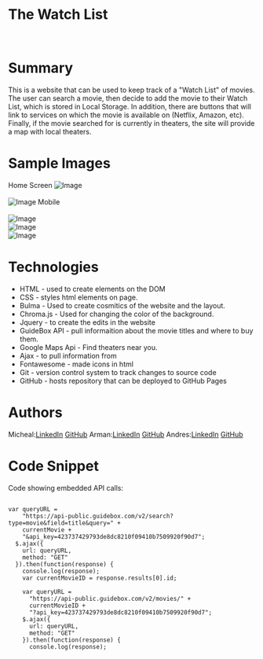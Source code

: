 # The Watch List

<br>

# Summary

This is a website that can be used to keep track of a "Watch List" of movies. The user can search a movie, then decide to add the movie to their Watch List, which is stored in Local Storage. In addition, there are buttons that will link to services on which the movie is available on (Netflix, Amazon, etc). Finally, if the movie searched for is currently in theaters, the site will provide a map with local theaters.
<br>

# Sample Images

Home Screen
![Image](assets/images/sc1.png)
<br>
<br>
![Image](assets/images/sc2.png)
Mobile
<br>
<br>
![Image](assets/images/sc3.png)
<br>
![Image](assets/images/sc4.png)
<br>
![Image](assets/images/sc5.png)

# Technologies

- HTML - used to create elements on the DOM
- CSS - styles html elements on page.
- Bulma - Used to create cosmitics of the website and the layout.
- Chroma.js - Used for changing the color of the background.
- Jquery - to create the edits in the website
- GuideBox API - pull informaition about the movie titles and where to buy them.
- Google Maps Api - Find theaters near you.
- Ajax - to pull information from
- Fontawesome - made icons in html
- Git - version control system to track changes to source code
- GitHub - hosts repository that can be deployed to GitHub Pages

# Authors

Micheal:[LinkedIn](https://www.linkedin.com/in/michael-partin-49ba1081/)
[GitHub](https://github.com/rev1311)
Arman:[LinkedIn](https://www.linkedin.com/in/arman-riahi/)
[GitHub](https://github.com/namrataffy)
Andres:[LinkedIn](linkedin.com/in/andres-felipe-jimenez-ferreira-b67a35192)
[GitHub](https://github.com/AndresF97)

# Code Snippet

Code showing embedded API calls:

```

var queryURL =
    "https://api-public.guidebox.com/v2/search?type=movie&field=title&query=" +
    currentMovie +
    "&api_key=423737429793de8dc8210f09410b7509920f90d7";
  $.ajax({
    url: queryURL,
    method: "GET"
  }).then(function(response) {
    console.log(response);
    var currentMovieID = response.results[0].id;

    var queryURL =
      "https://api-public.guidebox.com/v2/movies/" +
      currentMovieID +
      "?api_key=423737429793de8dc8210f09410b7509920f90d7";
    $.ajax({
      url: queryURL,
      method: "GET"
    }).then(function(response) {
      console.log(response);

```
